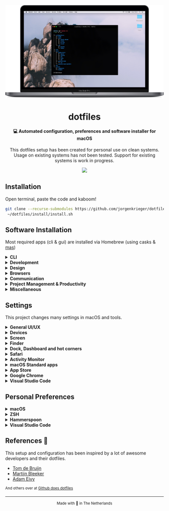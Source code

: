 ![Setup](img/screenshot.jpg)

<h1 align="center">dotfiles</h1>
<h4 align="center">💻 Automated configuration, preferences and software installer for macOS</h4>
<p align="center">This dotfiles setup has been created for personal use on clean systems.<br>Usage on existing systems has not been tested. Support for existing systems is work in progress.</p>

<p align="center"><img src="https://img.shields.io/badge/macOS-Catalina-999999?style=flat-square">
</p>

## Installation

Open terminal, paste the code and kaboom!

```bash
git clone --recurse-submodules https://github.com/jorgenkrieger/dotfiles ~/dotfiles;
 ~/dotfiles/install/install.sh
```

## Software Installation
Most required apps (cli & gui) are installed via Homebrew (using casks & [mas](https://github.com/mas-cli/mas))

<details>
<summary><b>CLI</b></summary>

- [mas](https://github.com/mas-cli/mas) - Mac App Store extension for Homebrew
- [git](https://git-scm.com/) - Latest Git version
- [zsh](https://www.zsh.org/) - Latest ZSH version
- [bat](https://github.com/sharkdp/bat) - Improved version of cat
- [tree](https://formulae.brew.sh/formula/tree#default) - Tree view of directories
- [wget](https://www.gnu.org/software/wget/) - Alternative to curl
- [dockutil](https://github.com/kcrawford/dockutil) - macOS Dock Utility
- [node](https://nodejs.org/en/) - NodeJS
- [python](https://www.python.org/) - Python version 3
</details>

<details>
<summary><b>Development</b></summary>

- [Visual Studio Code](https://github.com/microsoft/vscode) - Main editor
- [iTerm2](https://iterm2.com/) - Terminal
- [Docker](https://www.docker.com/) - Development environment
- [Sequel Pro](https://sequelpro.com/) - Database manager
- [Transmit](https://www.panic.com/transmit/) - FTP, SFTP, S3 and more
- [Postman](https://www.getpostman.com/) - API Exploration 
- [Dash](https://kapeli.com/dash) - Offline code docs
- [Hammerspoon](https://www.hammerspoon.org/) - macOS programming via Lua
- [Arduino](https://www.arduino.cc/) - 
</details>


<details>
<summary><b>Design</b></summary>

- [Sketch](https://www.sketch.com/) - Main web design tool
- [Craft Manager](https://www.invisionapp.com/craft) - Plugin for Sketch
- [Adobe Creative Cloud](https://www.adobe.com/creativecloud.html) - Photoshop, Illustrator, InDesign, After Effects, Premiere, Lightroom
- [ImageOptim](https://imageoptim.com/mac) - Image filesize compression
</details>

<details>
<summary><b>Browsers</b></summary>

- [Microsoft Edge (developer channel)](https://www.microsoftedgeinsider.com/en-us/) - Daily driver
- [Firefox Developer Edition](https://www.mozilla.org/en-US/firefox/developer/) - Development focused browser
- [Google Chrome](https://www.google.nl/chrome/) - Backup
</details>

<details>
<summary><b>Communication</b></summary>

- [Spark](https://sparkmailapp.com/) - Email & calendar
- [Slack](https://slack.com/) - Team communication
- [Skype](https://www.skype.com/) - (Video)calling
- [WhatsApp](https://www.whatsapp.com/) - Instant messaging
- [LINE](https://line.me/en/) - Instant messaging
- [KakaoTalk](https://www.kakaocorp.com/service/KakaoTalk?lang=en) - Instant messsaging
</details>

<details>
<summary><b>Project Management & Productivity</b></summary>

- [1Password](https://1password.com/) - Password manager
- [Alfred](https://www.alfredapp.com/) - Improved mac spotlight
- [Amphetamine](https://apps.apple.com/us/app/amphetamine/id937984704?mt=12) - Prevent standby
- [Bartender](https://www.macbartender.com/) - Icon cleaner
- [Endel](https://endel.io/) - Audio soundscapes
- [Harvest](https://www.getharvest.com/) - Time tracking
- [Notion](https://www.notion.so/) - To-do lists, internal wiki
</details>

<details>
<summary><b>Miscellaneous</b></summary>

- Keynote
- Pages
- Numbers
</details>

## Settings
This project changes many settings in macOS and tools.

<details>
<summary><b>General UI/UX</b></summary>

- Disable the sound effects on boot
- Increase window resize speed for Cocoa apps
- Expand save panel by default
- Expand print panel by default
- Save to disk (not to iCloud) by default
- Automatically quit printer app once the print jobs complete
- Disable the "Are you sure you want to open this application?" dialog
- Remove duplicates in the "Open With" menu
- Disable automatic termination of inactive apps
- Restart automatically if the computer freezes
- Disable smart dashes as they're annoying when typing codes
- Disable smart quote replacement
- Disable auto-correct

<sup>View [source code](https://github.com/JorgenKrieger/dotfiles/blob/master/configurations/macOS/defaults.sh#L10)</sup>
</details>

<details>
<summary><b>Devices</b></summary>

- Trackpad
  - Enable tap to click for this user and login screen
  - Map bottom right corner to rightclick
- Keyboard
  - Set a blazingly fast keyboard repeat rate
  - Set language and text formats
- Audio
  - Increase sound quality for Bluetooth headphones
- Set timezone

<sup>View [source code](https://github.com/JorgenKrieger/dotfiles/blob/master/configurations/macOS/defaults.sh#L59)</sup>
</details>

<details>
<summary><b>Screen</b></summary>

- Require password immediately after sleep
- Save screenshots to the desktop
- Save screenshots in PNG format
- Enable subpixel font rendering on non-Apple LCDs

<sup>View [source code](https://github.com/JorgenKrieger/dotfiles/blob/master/configurations/macOS/defaults.sh#L100)</sup>
</details>

<details>
<summary><b>Finder</b></summary>

- Finder: allowing quitting via ⌘ + Q; doing so will also hide desktop icons 
- Finder: disable window animations and Get Info Animations
- Set desktop as the default location for new Finder windows
- Show icons for hard drives, servers and removable drives
- Finder: show all filename extensions
- Finder: show status bar
- Finder: show path bar
- Display full POSIX path as Finder window title
- Keep folders on top when sorting by name
- When performing a search, search the current folder by default
- Disable the warning when changing a file extension
- Enable spring loading for directories
- Remove spring loading delay for directories
- Avoid creating .DS_Store files on network or USB
- Automatically open a new Finder window when a volume is mounted
- Use list view in all Finder windows by default
- Show the ~/Library folder
- Show the /Volumes folder
- Expand the File Info panes

<sup>View [source code](https://github.com/JorgenKrieger/dotfiles/blob/master/configurations/macOS/defaults.sh#L124)</sup>
</details>

<details>
  <summary><b>Dock, Dashboard and hot corners</b></summary>

  - Show indicator lights for open applications in the Dock
  - Don't animate opening applications from the Dock
  - Speed up Mission Control animations
  - Don't group windows by application in Mission Control
  - Disable Dashboard
  - Don't show Dashboard as a space
  - Don't automatically rearrange Spaces based on most recent use
  - Remove the auto-hiding Dock delay
  - Remove the animation when hiding/showing the Dock

  <sup>View [source code](https://github.com/JorgenKrieger/dotfiles/blob/master/configurations/macOS/defaults.sh#L202)</sup>
</details>

<details>
<summary><b>Safari</b></summary>

- Privacy: don't send search queries to Apple
- Press Tab to highlight each item on a web page
- Show the full URL in the address bar (note: this still hides the scheme)
- Prevent Safari from opening 'safe' files automatically after downloading
- Allowing hitting the Backspace key to go to the previous page in history
- Hide Safari's bookmarks bar by default
- Hide Safari's sidebar in Top Sites
- Enable Safari's debug menu
- Make Safari's search banners default to Contains instead of Starts With
- Enable the Develop menu and the Web Inspector in Safari
- Add a context menu item for showing the Web Inspector in web views
- Enable continuous spellchecking
- Disable auto-correct
- Disable AutoFill
- Warn about fraudulent websites
- Disable Java
- Block pop-up windows
- Enable "Do Not Track"
- Update extensions automatically

<sup>View [source code](https://github.com/JorgenKrieger/dotfiles/blob/master/configurations/macOS/defaults.sh#L240)</sup>
</details>

<details>
  <summary><b>Activity Monitor</b></summary>

  - Show the main window when launching Activity Monitor
  - Visualize CPU usage in the Activity Monitor Dock icon
  - Show all processes in Activity Monitor
  - Sort Activity Monitor results by CPU usage

  <sup>View [source code](https://github.com/JorgenKrieger/dotfiles/blob/master/configurations/macOS/defaults.sh#L313)</sup>
</details>

<details>
  <summary><b>macOS Standard apps</b></summary>

  - Enable the debug menu in Address Book
  - Enable Dashboard dev mode - allow keeping widgets on the desktop
  - Use plain text mode for the new TextEdit documents
  - Open and save files as UTF-8 in TextEdit
  - Enable the debug menu in Disk Utility

  <sup>View [source code](https://github.com/JorgenKrieger/dotfiles/blob/master/configurations/macOS/defaults.sh#L334)</sup>
</details>

<details>
  <summary><b>App Store</b></summary>

  - Enable the automatic update check
  - Check for software updates daily, not just once per week
  - Download newly available updates in background
  - Install System data files & security updates
  - Turn on app auto-update

  <sup>View [source code](https://github.com/JorgenKrieger/dotfiles/blob/master/configurations/macOS/defaults.sh#L356)</sup>
</details>

<details>
  <summary><b>Google Chrome</b></summary>

  - Disable the all too sensitive backswipe on trackpads
  - Disable the all too sensitive backswipe on Magic Mouse
  - Use the system-native print preview dialog
  - Expand the print dialog by default

  <sup>View [source code](https://github.com/JorgenKrieger/dotfiles/blob/master/configurations/macOS/defaults.sh#L379)</sup>
</details>

<details>
  <summary><b>Visual Studio Code</b></summary>

  - Disable Apple press and hold for VS Code

  <sup>View [source code](https://github.com/JorgenKrieger/dotfiles/blob/master/configurations/macOS/defaults.sh#L403)</sup>
</details>

## Personal Preferences

<details>
  <summary><b>macOS</b></summary>

  - Desktop
    - [Default screenshot location](https://github.com/JorgenKrieger/dotfiles/blob/master/install/components/desktop.sh#L29)
    - [Temporary folder](https://github.com/JorgenKrieger/dotfiles/blob/master/install/components/desktop.sh#L9)
    - [Background](https://github.com/JorgenKrieger/dotfiles/blob/master/img/wallpaper.jpg) - by [Alexandre Chambon](https://unsplash.com/@goodspleen)
  - [Dock icons](https://github.com/JorgenKrieger/dotfiles/blob/master/configurations/macOS/dock.sh)
  - DNS selection 
    - [CloudFlare](https://1.1.1.1/dns/)
    - [Google DNS](https://developers.google.com/speed/public-dns/)
    - [Open DNS](https://use.opendns.com/))
  - Hosts file
    - [someonewhocares.org](https://someonewhocares.org/hosts/)
</details>

<details>
  <summary><b>ZSH</b></summary>

  - [Aliases](https://github.com/JorgenKrieger/dotfiles/blob/master/dots/.aliases)
  - Theme: [Spaceship prompt](https://github.com/denysdovhan/spaceship-prompt)
  - Plugin: [ZSH Syntax Highlighting](https://github.com/zsh-users/zsh-syntax-highlighting)
</details>

<details>
  <summary><b>Hammerspoon</b></summary>

  - Window Management
    - Fixed resolutions (1920x1080, 1440x900, 1336x768)
    - Full screen
    - Center screen
    - Left/Right (1/2, 1/3, 2/3)
    - Top/Bottom (1/2, 1/3, 2/3)
    - Monitor change (North, East, South, West)
  - Application Launcher
</details>

<details>
  <summary><b>Visual Studio Code</b></summary>
  <b>Settings</b>

  - Editor<br>
    <sup>Font, line height, cursor, tabs, suggestions</sup>
  - Explorer<br>
    <sup>Icons, exclude list, indentation</sup>
  - Terminal<br>
    <sup>Font, shell</sup>
  - Extensions
    - Colorize
    - ESLint
    - Indent Rainbow
    - Bracket Pair Colorizer
    - Vim
    - Auto Close Tag

  <b>Plugins</b>

  Languages
  - [Ruby](https://marketplace.visualstudio.com/items?itemName=rebornix.Ruby)
  - [Sass](https://marketplace.visualstudio.com/items?itemName=syler.sass-indented)
  - [Slim](https://marketplace.visualstudio.com/items?itemName=sianglim.slim)
  - [Vim](https://marketplace.visualstudio.com/items?itemName=dunstontc.viml)
  - [Python](https://marketplace.visualstudio.com/items?itemName=ms-python.python)

  Linters
  - [Coffeelinter](https://marketplace.visualstudio.com/items?itemName=lkytal.coffeelinter)
  - [ESLinter](https://marketplace.visualstudio.com/items?itemName=dbaeumer.vscode-eslint)
  - [Sass Linter](https://marketplace.visualstudio.com/items?itemName=glen-84.sass-lint)
  - [Slim Linter](https://marketplace.visualstudio.com/items?itemName=aliariff.slim-lint)
  - [Stylelint](https://marketplace.visualstudio.com/items?itemName=thibaudcolas.stylelint)

  Intellisense
  - [Path Intellisense](https://marketplace.visualstudio.com/items?itemName=christian-kohler.path-intellisense)
  - [PHP Intellisense](https://marketplace.visualstudio.com/items?itemName=felixfbecker.php-intellisense)
  - [SCSS Intellisense](https://marketplace.visualstudio.com/items?itemName=mrmlnc.vscode-scss)
  - [SCSS Everywhere](https://marketplace.visualstudio.com/items?itemName=gencer.html-slim-scss-css-class-completion)

  Themes & colors
  - [Monokai Pro](https://marketplace.visualstudio.com/items?itemName=monokai.theme-monokai-pro-vscode)
  - [File Icons](https://marketplace.visualstudio.com/items?itemName=file-icons.file-icons) & [Material icon theme](https://marketplace.visualstudio.com/items?itemName=pkief.material-icon-theme)
  - [Bracket pari colorizer 2](https://marketplace.visualstudio.com/items?itemName=coenraads.bracket-pair-colorizer-2)
  - [Better comments](https://marketplace.visualstudio.com/items?itemName=aaron-bond.better-comments)
  - [Indent rainbow](https://marketplace.visualstudio.com/items?itemName=oderwat.indent-rainbow)
  - [Colorize](https://marketplace.visualstudio.com/items?itemName=kamikillerto.vscode-colorize)

  Code automatisation
  - [Auto Rename Tag](https://marketplace.visualstudio.com/items?itemName=formulahendry.auto-rename-tag)
  - [Auto Close Tag](https://marketplace.visualstudio.com/items?itemName=formulahendry.auto-close-tag)
  - [TabNine](https://marketplace.visualstudio.com/items?itemName=TabNine.tabnine-vscode) 

  Misc
  - [Alignment](https://marketplace.visualstudio.com/items?itemName=annsk.alignment)
  - [Docker](https://marketplace.visualstudio.com/items?itemName=ms-azuretools.vscode-docker)
  - [Vim](https://marketplace.visualstudio.com/items?itemName=vscodevim.vim)
</details>


## References 🖤

This setup and configuration has been inspired by a lot of awesome developers and their dotfiles.

- [Tom de Bruijn](https://github.com/tombruijn/dotfiles)
- [Martijn Bleeker](https://github.com/martijnbleeker/dotfiles)
- [Adam Eivy](https://github.com/atomantic/dotfiles)

<sup>And others over at [Github does dotfiles](https://dotfiles.github.io/)</sup>

---
<p align="center"><sup>Made with 🧡 in The Netherlands</sup></p>